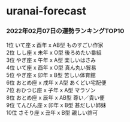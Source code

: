 # uranai-forecast

### 2022年02月07日の運勢ランキングTOP10
1位	いて座 x 酉年 x AB型	ものすごい作家<br>2位	しし座 x 未年 x O型	後ろめたい番組<br>3位	やぎ座 x 午年 x A型	楽しいはさみ<br>4位	いて座 x 酉年 x O型	真ん丸い貿易<br>5位	やぎ座 x 卯年 x B型	苦しい体育館<br>6位	おとめ座 x 戌年 x A型	あくどい宅配便<br>7位	おひつじ座 x 子年 x A型	マラソン<br>8位	おとめ座 x 辰年 x AB型	尊い／貴い便<br>9位	てんびん座 x 卯年 x B型	甚だしい姉妹<br>10位	さそり座 x 丑年 x B型	親しい許可<br>
